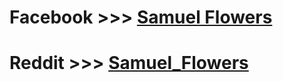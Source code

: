 

# Facebook >>> [Samuel Flowers](https://www.facebook.com/samuel.flowers.1276)

# Reddit >>> [Samuel_Flowers](https://www.reddit.com/user/Samuel_Flowers)
